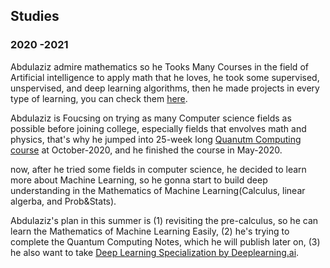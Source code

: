 ## Studies

### 2020 -2021

Abdulaziz admire mathematics so he Tooks Many Courses in the field of Artificial intelligence to apply math that he loves, he took some supervised, unspervised, and deep learning algorithms, then he made projects in every type of learning, you can check them [here](https://github.com/grepaziz).

Abdulaziz is Foucsing on trying as many Computer science fields as possible before joining college, especially fields that envolves math and physics, that's why he jumped into 25-week long [Quanutm Computing course](https://www.qubitbyqubit.org/programs) at October-2020, and he finished the course in May-2020.

now, after he tried some fields in computer science, he decided to learn more about Machine Learning, so he gonna start to build deep understanding in the Mathematics of Machine Learning(Calculus, linear algerba, and Prob&Stats). 


Abdulaziz's plan in this summer is (1) revisiting the pre-calculus, so he can learn the Mathematics of Machine Learning Easily, (2) he's trying to complete the Quantum Computing Notes, which he will publish later on, (3) he also want to take [Deep Learning Specialization by Deeplearning.ai](https://www.coursera.org/specializations/deep-learning).